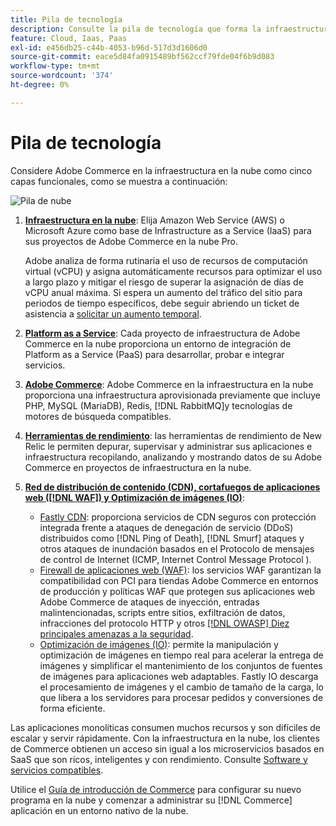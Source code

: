 ```yaml
---
title: Pila de tecnología
description: Consulte la pila de tecnología que forma la infraestructura de Commerce en Cloud.
feature: Cloud, Iaas, Paas
exl-id: e456db25-c44b-4053-b96d-517d3d1606d0
source-git-commit: eace5d84fa0915489bf562ccf79fde04f6b9d083
workflow-type: tm+mt
source-wordcount: '374'
ht-degree: 0%

---
```


# Pila de tecnología

Considere Adobe Commerce en la infraestructura en la nube como cinco capas funcionales, como se muestra a continuación:

![Pila de nube](../../assets/CloudStack.svg)

1. [**Infraestructura en la nube**](pro-architecture.md): Elija Amazon Web Service (AWS) o Microsoft Azure como base de Infrastructure as a Service (IaaS) para sus proyectos de Adobe Commerce en la nube Pro.

   Adobe analiza de forma rutinaria el uso de recursos de computación virtual (vCPU) y asigna automáticamente recursos para optimizar el uso a largo plazo y mitigar el riesgo de superar la asignación de días de vCPU anual máxima. Si espera un aumento del tráfico del sitio para periodos de tiempo específicos, debe seguir abriendo un ticket de asistencia a [solicitar un aumento temporal](https://experienceleague.adobe.com/docs/commerce-knowledge-base/kb/how-to/how-to-request-temporary-magento-upsize.html).

1. [**Platform as a Service**](cloud-architecture.md): Cada proyecto de infraestructura de Adobe Commerce en la nube proporciona un entorno de integración de Platform as a Service (PaaS) para desarrollar, probar e integrar servicios.
1. [**Adobe Commerce**](../project/overview.md): Adobe Commerce en la infraestructura en la nube proporciona una infraestructura aprovisionada previamente que incluye PHP, MySQL (MariaDB), Redis, [!DNL RabbitMQ]y tecnologías de motores de búsqueda compatibles.
1. [**Herramientas de rendimiento**](../monitor/new-relic-service.md): las herramientas de rendimiento de New Relic le permiten depurar, supervisar y administrar sus aplicaciones e infraestructura recopilando, analizando y mostrando datos de su Adobe Commerce en proyectos de infraestructura en la nube.
1. [**Red de distribución de contenido (CDN), cortafuegos de aplicaciones web ([!DNL WAF]) y Optimización de imágenes (IO)**](../cdn/fastly.md):

   * [Fastly CDN](../cdn/fastly.md#ddos-protection): proporciona servicios de CDN seguros con protección integrada frente a ataques de denegación de servicio (DDoS) distribuidos como [!DNL Ping of Death], [!DNL Smurf] ataques y otros ataques de inundación basados en el Protocolo de mensajes de control de Internet (ICMP, Internet Control Message Protocol ).
   * [Firewall de aplicaciones web (WAF)](../cdn/fastly-waf-service.md): los servicios WAF garantizan la compatibilidad con PCI para tiendas Adobe Commerce en entornos de producción y políticas WAF que protegen sus aplicaciones web Adobe Commerce de ataques de inyección, entradas malintencionadas, scripts entre sitios, exfiltración de datos, infracciones del protocolo HTTP y otros [[!DNL OWASP] Diez principales amenazas a la seguridad](https://owasp.org/www-project-top-ten/).
   * [Optimización de imágenes (IO)](../cdn/fastly-image-optimization.md): permite la manipulación y optimización de imágenes en tiempo real para acelerar la entrega de imágenes y simplificar el mantenimiento de los conjuntos de fuentes de imágenes para aplicaciones web adaptables. Fastly IO descarga el procesamiento de imágenes y el cambio de tamaño de la carga, lo que libera a los servidores para procesar pedidos y conversiones de forma eficiente.

Las aplicaciones monolíticas consumen muchos recursos y son difíciles de escalar y servir rápidamente. Con la infraestructura en la nube, los clientes de Commerce obtienen un acceso sin igual a los microservicios basados en SaaS que son ricos, inteligentes y con rendimiento. Consulte [Software y servicios compatibles](cloud-architecture.md#supported-software-and-services).

Utilice el [Guía de introducción de Commerce](../../get-started/overview.md) para configurar su nuevo programa en la nube y comenzar a administrar su [!DNL Commerce] aplicación en un entorno nativo de la nube.
